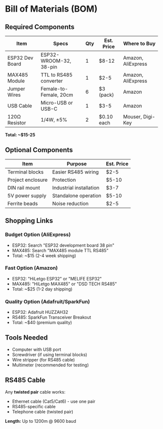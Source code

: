 # Bill of Materials (BOM)

## Required Components

| Item | Specs | Qty | Est. Price | Where to Buy |
|------|-------|-----|------------|--------------|
| ESP32 Dev Board | ESP32-WROOM-32, 38-pin | 1 | $8-12 | Amazon, AliExpress |
| MAX485 Module | TTL to RS485 converter | 1 | $2-5 | Amazon, AliExpress |
| Jumper Wires | Female-to-Female, 20cm | 6 | $3 (pack) | Amazon |
| USB Cable | Micro-USB or USB-C | 1 | $3-5 | Amazon |
| 120Ω Resistor | 1/4W, ±5% | 2 | $0.10 each | Mouser, Digi-Key |

**Total: ~$15-25**

## Optional Components

| Item | Purpose | Est. Price |
|------|---------|------------|
| Terminal blocks | Easier RS485 wiring | $2-5 |
| Project enclosure | Protection | $5-10 |
| DIN rail mount | Industrial installation | $3-7 |
| 5V power supply | Standalone operation | $5-10 |
| Ferrite beads | Noise reduction | $2-5 |

## Shopping Links

### Budget Option (AliExpress)
- ESP32: Search "ESP32 development board 38 pin"
- MAX485: Search "MAX485 module TTL RS485"
- Total: ~$15 (2-4 week shipping)

### Fast Option (Amazon)
- ESP32: "HiLetgo ESP32" or "MELIFE ESP32"
- MAX485: "HiLetgo MAX485" or "DSD TECH RS485"
- Total: ~$25 (1-2 day shipping)

### Quality Option (Adafruit/SparkFun)
- ESP32: Adafruit HUZZAH32
- RS485: SparkFun Transceiver Breakout
- Total: ~$40 (premium quality)

## Tools Needed

- Computer with USB port
- Screwdriver (if using terminal blocks)
- Wire stripper (for RS485 cable)
- Multimeter (recommended for testing)

## RS485 Cable

Any **twisted pair** cable works:
- Ethernet cable (Cat5/Cat6) - use one pair
- RS485-specific cable
- Telephone cable (twisted pair)

**Length:** Up to 1200m @ 9600 baud
